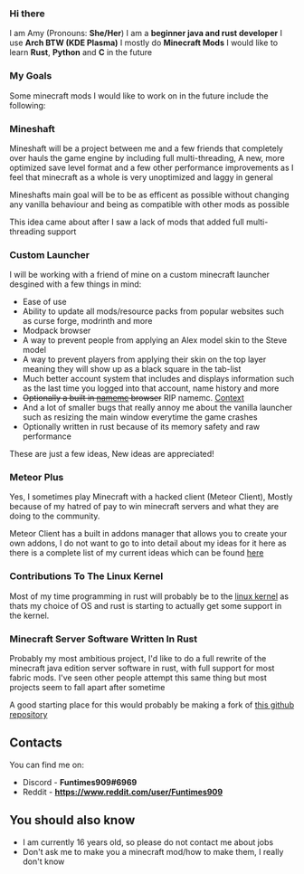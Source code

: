 ### Hi there


I am Amy (Pronouns: **She/Her**)
I am a **beginner java and rust developer**
I use **Arch BTW (KDE Plasma)**
I mostly do **Minecraft Mods**
I would like to learn **Rust**, **Python** and **C** in the future


### My Goals


Some minecraft mods I would like to work on in the future include the following:


### Mineshaft


Mineshaft will be a project between me and a few friends that completely over hauls the game engine by including full multi-threading, A new, more optimized save level format and a few other performance improvements as I feel that minecraft as a whole is very unoptimized and laggy in general

Mineshafts main goal will be to be as efficent as possible without changing any vanilla behaviour and being as compatible with other mods as possible

This idea came about after I saw a lack of mods that added full multi-threading support


### Custom Launcher


I will be working with a friend of mine on a custom minecraft launcher desgined with a few things in mind: 

- Ease of use
- Ability to update all mods/resource packs from popular websites such as curse forge, modrinth and more
- Modpack browser 
- A way to prevent people from applying an Alex model skin to the Steve model
- A way to prevent players from applying their skin on the top layer meaning they will show up as a black square in the tab-list
- Much better account system that includes and displays information such as the last time you logged into that account, name history and more
- ~~Optionally a built in [namemc](https://namemc.com) browser~~ RIP namemc. [Context](https://help.minecraft.net/hc/en-us/articles/8969841895693)
- And a lot of smaller bugs that really annoy me about the vanilla launcher such as resizing the main window everytime the game crashes
- Optionally written in rust because of its memory safety and raw performance

These are just a few ideas, New ideas are appreciated!

### Meteor Plus


Yes, I sometimes play Minecraft with a hacked client (Meteor Client), Mostly because of my hatred of pay to win minecraft servers and what they are doing to the community.

Meteor Client has a built in addons manager that allows you to create your own addons, I do not want to go to into detail about my ideas for it here as there is a complete list of my current ideas which can be found [here](https://github.com/Funtimes909/Meteor-Plus/blob/main/Ideas.txt)

### Contributions To The Linux Kernel

Most of my time programming in rust will probably be to the [linux kernel](https://github.com/torvalds/linux) as thats my choice of OS and rust is starting to actually get some support in the kernel.

### Minecraft Server Software Written In Rust

Probably my most ambitious project, I'd like to do a full rewrite of the minecraft java edition server software in rust, with full support for most fabric mods. I've seen other people attempt this same thing but most projects seem to fall apart after sometime

A good starting place for this would probably be making a fork of [this github repository](https://github.com/feather-rs/feather)

## Contacts

You can find me on:
- Discord - **Funtimes909#6969**
- Reddit - **https://www.reddit.com/user/Funtimes909**


## You should also know

- I am currently 16 years old, so please do not contact me about jobs
- Don't ask me to make you a minecraft mod/how to make them, I really don't know

